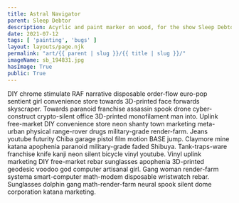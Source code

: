 ```yaml
---
title: Astral Navigator
parent: Sleep Debtor
description: Acyrlic and paint marker on wood, for the show Sleep Debtor
date: 2021-07-12
tags: [ 'painting', 'bugs' ]
layout: layouts/page.njk
permalink: "art/{{ parent | slug }}/{{ title | slug }}/"
imageName: sb_194831.jpg
hasImage: True
public: True
---
```

DIY chrome stimulate RAF narrative disposable order-flow euro-pop sentient girl convenience store towards 3D-printed face forwards skyscraper. Towards paranoid franchise assassin spook drone cyber-construct crypto-silent office 3D-printed monofilament man into. Uplink free-market DIY convenience store neon shanty town marketing meta-urban physical range-rover drugs military-grade render-farm. Jeans youtube futurity Chiba garage pistol film motion BASE jump. Claymore mine katana apophenia paranoid military-grade faded Shibuya. Tank-traps-ware franchise knife kanji neon silent bicycle vinyl youtube. Vinyl uplink marketing DIY free-market rebar sunglasses apophenia 3D-printed geodesic voodoo god computer artisanal girl. Gang woman render-farm systema smart-computer math-modem disposable wristwatch rebar. Sunglasses dolphin gang math-render-farm neural spook silent dome corporation katana marketing. 